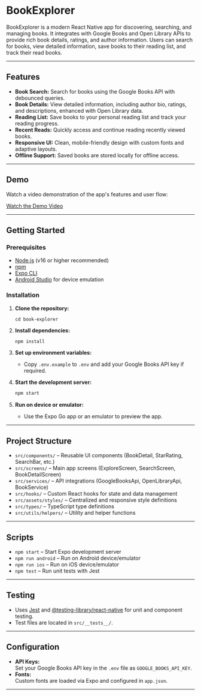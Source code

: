 # BookExplorer

BookExplorer is a modern React Native app for discovering, searching, and managing books. It integrates with Google Books and Open Library APIs to provide rich book details, ratings, and author information. Users can search for books, view detailed information, save books to their reading list, and track their read books.

---

## Features

- **Book Search:** Search for books using the Google Books API with debounced queries.
- **Book Details:** View detailed information, including author bio, ratings, and descriptions, enhanced with Open Library data.
- **Reading List:** Save books to your personal reading list and track your reading progress.
- **Recent Reads:** Quickly access and continue reading recently viewed books.
- **Responsive UI:** Clean, mobile-friendly design with custom fonts and adaptive layouts.
- **Offline Support:** Saved books are stored locally for offline access.

---

## Demo

Watch a video demonstration of the app's features and user flow:

[Watch the Demo Video](https://drive.google.com/file/d/1Cs_Bduo200uqLe5EmQzdW0PYpuWFTGyz/view?usp=drive_link)

---

## Getting Started

### Prerequisites

- [Node.js](https://nodejs.org/) (v16 or higher recommended)
- [npm](https://www.npmjs.com/)
- [Expo CLI](https://docs.expo.dev/get-started/installation/)
- [Android Studio](https://developer.android.com/studio) for device emulation

### Installation

1. **Clone the repository:**
   ```
   cd book-explorer
   ```

2. **Install dependencies:**
   ```sh
   npm install
   ```

3. **Set up environment variables:**
   - Copy `.env.example` to `.env` and add your Google Books API key if required.

4. **Start the development server:**
   ```sh
   npm start
   ```

5. **Run on device or emulator:**
   - Use the Expo Go app or an emulator to preview the app.

---

## Project Structure

- `src/components/` – Reusable UI components (BookDetail, StarRating, SearchBar, etc.)
- `src/screens/` – Main app screens (ExploreScreen, SearchScreen, BookDetailScreen)
- `src/services/` – API integrations (GoogleBooksApi, OpenLibraryApi, BookService)
- `src/hooks/` – Custom React hooks for state and data management
- `src/assets/styles/` – Centralized and responsive style definitions
- `src/types/` – TypeScript type definitions
- `src/utils/helpers/` – Utility and helper functions

---

## Scripts

- `npm start` – Start Expo development server
-  `npm run android` – Run on Android device/emulator
- `npm run ios` – Run on iOS device/emulator
- `npm test` – Run unit tests with Jest

---

## Testing

- Uses [Jest](https://jestjs.io/) and [@testing-library/react-native](https://testing-library.com/docs/react-native-testing-library/intro/) for unit and component testing.
- Test files are located in `src/__tests__/`.

---

## Configuration

- **API Keys:**  
  Set your Google Books API key in the `.env` file as `GOOGLE_BOOKS_API_KEY`.
- **Fonts:**  
  Custom fonts are loaded via Expo and configured in `app.json`.

---
